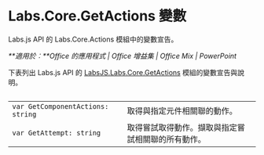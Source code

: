 
# Labs.Core.GetActions 變數
Labs.js API 的 Labs.Core.Actions 模組中的變數宣告。

 _**適用於︰**Office 的應用程式 | Office 增益集 | Office Mix | PowerPoint_

下表列出 Labs.js API 的 [LabsJS.Labs.Core.GetActions](../../reference/office-mix/labsjs.labs.core.getactions.md) 模組的變數宣告與說明。

## 


|||
|:-----|:-----|
| `var GetComponentActions: string`|取得與指定元件相關聯的動作。|
| `var GetAttempt: string`|取得嘗試取得動作。擷取與指定嘗試相關聯的所有動作。|
